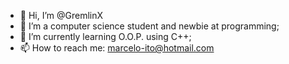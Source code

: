 - 👋 Hi, I’m @GremlinX
- 👀 I’m a computer science student and newbie at programming;
- 🌱 I’m currently learning O.O.P. using C++;
- 📫 How to reach me: marcelo-ito@hotmail.com

<!---
GremlinX/GremlinX is a ✨ special ✨ repository because its `README.md` (this file) appears on your GitHub profile.
You can click the Preview link to take a look at your changes.
--->
